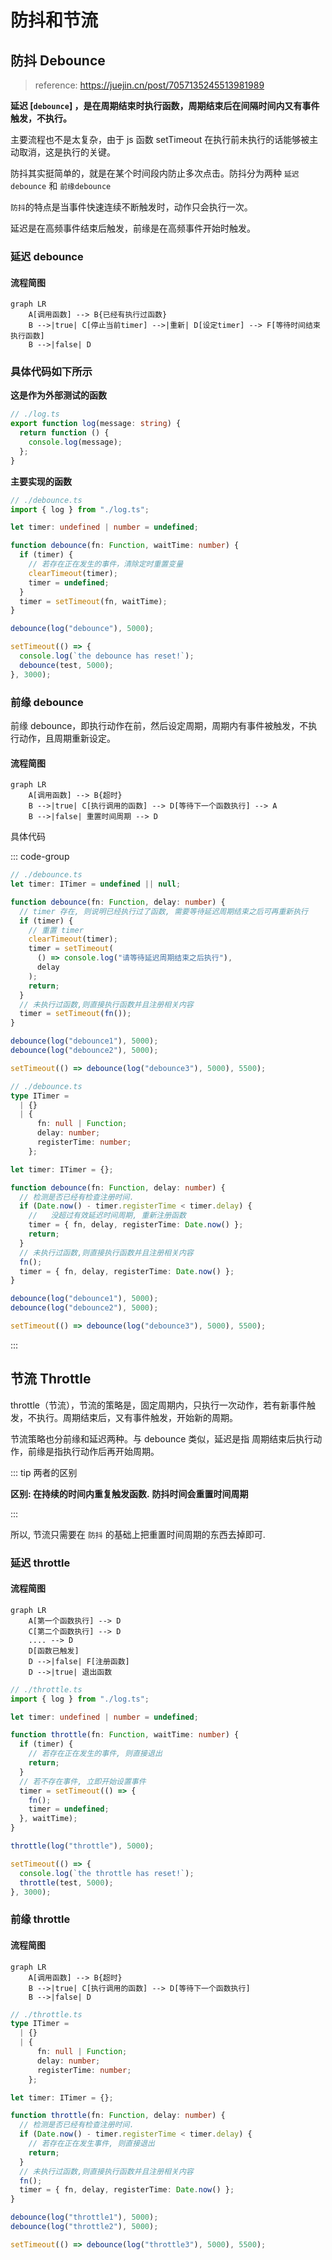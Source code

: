 # 防抖和节流

## 防抖 Debounce

> reference: <https://juejin.cn/post/7057135245513981989>

**延迟 [`debounce`] ，是在周期结束时执行函数，周期结束后在间隔时间内又有事件触发，不执行。**

主要流程也不是太复杂，由于 js 函数 setTimeout 在执行前未执行的话能够被主动取消，这是执行的关键。

防抖其实挺简单的，就是在某个时间段内防止多次点击。防抖分为两种 `延迟debounce` 和 `前缘debounce`

`防抖`的特点是当事件快速连续不断触发时，动作只会执行一次。

延迟是在高频事件结束后触发，前缘是在高频事件开始时触发。

### 延迟 debounce

#### 流程简图

```mermaid
graph LR
    A[调用函数] --> B{已经有执行过函数}
    B -->|true| C[停止当前timer] -->|重新| D[设定timer] --> F[等待时间结束执行函数]
    B -->|false| D
```

### 具体代码如下所示

<b> 这是作为外部测试的函数 </b>

```typescript
// ./log.ts
export function log(message: string) {
  return function () {
    console.log(message);
  };
}
```

**主要实现的函数**

```typescript [setTimeout实现]
// ./debounce.ts
import { log } from "./log.ts";

let timer: undefined | number = undefined;

function debounce(fn: Function, waitTime: number) {
  if (timer) {
    // 若存在正在发生的事件，清除定时重置变量
    clearTimeout(timer);
    timer = undefined;
  }
  timer = setTimeout(fn, waitTime);
}

debounce(log("debounce"), 5000);

setTimeout(() => {
  console.log(`the debounce has reset!`);
  debounce(test, 5000);
}, 3000);
```

### 前缘 debounce

前缘 debounce，即执行动作在前，然后设定周期，周期内有事件被触发，不执行动作，且周期重新设定。

#### 流程简图

```mermaid
graph LR
    A[调用函数] --> B{超时}
    B -->|true| C[执行调用的函数] --> D[等待下一个函数执行] --> A
    B -->|false| 重置时间周期 --> D
```

具体代码

::: code-group

```typescript [setTimeout实现]
// ./debounce.ts
let timer: ITimer = undefined || null;

function debounce(fn: Function, delay: number) {
  // timer 存在, 则说明已经执行过了函数, 需要等待延迟周期结束之后可再重新执行
  if (timer) {
    // 重置 timer
    clearTimeout(timer);
    timer = setTimeout(
      () => console.log("请等待延迟周期结束之后执行"),
      delay
    );
    return;
  }
  // 未执行过函数,则直接执行函数并且注册相关内容
  timer = setTimeout(fn());
}

debounce(log("debounce1"), 5000);
debounce(log("debounce2"), 5000);

setTimeout(() => debounce(log("debounce3"), 5000), 5500);
```

```typescript [date实现]
// ./debounce.ts
type ITimer =
  | {}
  | {
      fn: null | Function;
      delay: number;
      registerTime: number;
    };

let timer: ITimer = {};

function debounce(fn: Function, delay: number) {
  // 检测是否已经有检查注册时间.
  if (Date.now() - timer.registerTime < timer.delay) {
    //   没超过有效延迟时间周期, 重新注册函数
    timer = { fn, delay, registerTime: Date.now() };
    return;
  }
  // 未执行过函数,则直接执行函数并且注册相关内容
  fn();
  timer = { fn, delay, registerTime: Date.now() };
}

debounce(log("debounce1"), 5000);
debounce(log("debounce2"), 5000);

setTimeout(() => debounce(log("debounce3"), 5000), 5500);
```

:::

## 节流 Throttle

throttle（节流），节流的策略是，固定周期内，只执行一次动作，若有新事件触发，不执行。周期结束后，又有事件触发，开始新的周期。

节流策略也分前缘和延迟两种。与 debounce 类似，延迟是指 周期结束后执行动作，前缘是指执行动作后再开始周期。

::: tip 两者的区别

**区别: 在持续的时间内重复触发函数.** **防抖时间会重置时间周期**

:::

所以, 节流只需要在 `防抖` 的基础上把重置时间周期的东西去掉即可.

### 延迟 throttle

#### 流程简图

```mermaid
graph LR
    A[第一个函数执行] --> D
    C[第二个函数执行] --> D
    .... --> D
    D[函数已触发]
    D -->|false| F[注册函数]
    D -->|true| 退出函数

```

```typescript [setTimeout实现]
// ./throttle.ts
import { log } from "./log.ts";

let timer: undefined | number = undefined;

function throttle(fn: Function, waitTime: number) {
  if (timer) {
    // 若存在正在发生的事件, 则直接退出
    return;
  }
  // 若不存在事件, 立即开始设置事件
  timer = setTimeout(() => {
    fn();
    timer = undefined;
  }, waitTime);
}

throttle(log("throttle"), 5000);

setTimeout(() => {
  console.log(`the throttle has reset!`);
  throttle(test, 5000);
}, 3000);
```

### 前缘 throttle

#### 流程简图

```mermaid
graph LR
    A[调用函数] --> B{超时}
    B -->|true| C[执行调用的函数] --> D[等待下一个函数执行]
    B -->|false| D
```

```typescript
// ./throttle.ts
type ITimer =
  | {}
  | {
      fn: null | Function;
      delay: number;
      registerTime: number;
    };

let timer: ITimer = {};

function throttle(fn: Function, delay: number) {
  // 检测是否已经有检查注册时间.
  if (Date.now() - timer.registerTime < timer.delay) {
    // 若存在正在发生事件, 则直接退出
    return;
  }
  // 未执行过函数,则直接执行函数并且注册相关内容
  fn();
  timer = { fn, delay, registerTime: Date.now() };
}

debounce(log("throttle1"), 5000);
debounce(log("throttle2"), 5000);

setTimeout(() => debounce(log("throttle3"), 5000), 5500);
```
